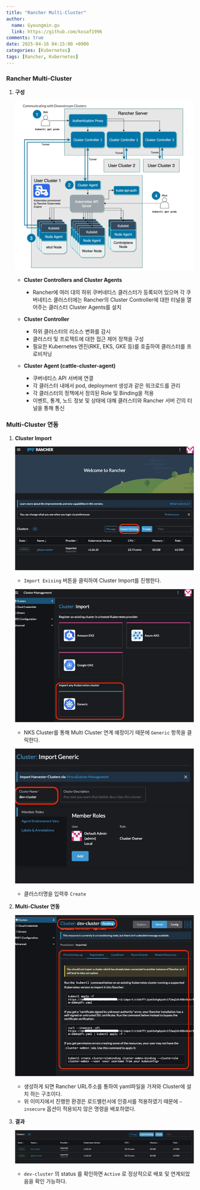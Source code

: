 ```yaml
---
title: "Rancher Multi-Cluster"
author:
  name: Gyoungmin.gu 
  link: https://github.com/kosaf1996
comments: true
date: 2025-04-16 04:15:00 +0900
categories: [Kubernetes]
tags: [Rancher, Kubernetes]
---
```

### Rancher Multi-Cluster

1. **구성**
    
    ![rancher-multicluster](/assets/img/note/rancher-multicluster.png)

    
    - **Cluster Controllers and Cluster Agents**
        - Rancher에 여러 대의 하위 쿠버네티스 클러스터가 등록되어 있으며 각 쿠버네티스 클러스터에는   Rancher의 Cluster Controller에 대한 터널을 열어주는 클러스터 Cluster Agents를 설치
    
    - **Cluster Controller**
        - 하위 클러스터의 리소스 변화를 감시
        - 클러스터 및 프로젝트에 대한 접근 제어 정책을 구성
        - 필요한 Kubernetes 엔진(RKE, EKS, GKE 등)를 호출하여 클러스터를 프로비저닝
        
    - **Cluster Agent (cattle-cluster-agent)**
        - 쿠버네티스 API 서버에 연결
        - 각 클러스터 내에서 pod, deployment 생성과 같은 워크로드를 관리
        - 각 클러스터의 정책에서 정의된 Role 및 Binding을 적용
        - 이벤트, 통계, 노드 정보 및 상태에 대해 클러스터와 Rancher 서버 간의 터널을 통해 통신

### Multi-Cluster **연동**

1. **Cluster Import**
    
    ![rancher-multicluster](/assets/img/note/rancher-multicluster1.png)


    
    - `Import Exising` 버튼을 클릭하여 Cluster Import를 진행한다.
    
    ![rancher-multicluster](/assets/img/note/rancher-multicluster2.png)


    
    - NKS Cluster를 통해 Multi Cluster 연계 예정이기 때문에 `Generic` 항목을 클릭한다.
    
    ![rancher-multicluster](/assets/img/note/rancher-multicluster3.png)
    
    - 클러스터명을 입력후 `Create`
    
2. **Multi-Cluster 연동**
    

    ![rancher-multicluster](/assets/img/note/rancher-multicluster4.png)

    
    - 생성하게 되면 Rancher URL주소를 통하여 yaml파일을 가져와 Cluster에 설치 하는 구조이다.
    - 위 이미지에서 진행한 환경은 로드밸런서에 인증서를 적용하였기 때문에 `—insecure` 옵션이 적용되지 않은 명령을 배포하였다.
    
3. **결과**
    

    ![rancher-multicluster](/assets/img/note/rancher-multicluster5.png)

    
    - `dev-cluster` 의 status 를 확인하면 `Active` 로 정상적으로 배포 및 연계되었음을 확인 가능하다.